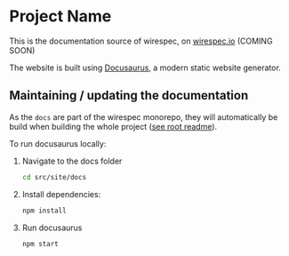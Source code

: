 # Project Name

This is the documentation source of wirespec, on [wirespec.io](https://wirespec.io) (COMING SOON)

The website is built using [Docusaurus](https://docusaurus.io/), a modern static website generator.

## Maintaining / updating the documentation

As the `docs` are part of the wirespec monorepo, they will automatically be build when building the whole project ([see root readme](../../../README.md)).

To run docusaurus locally:

1. Navigate to the docs folder 
    ```bash
   cd src/site/docs
    ```

2. Install dependencies:
   ```bash
   npm install
   ```
   
3. Run docusaurus
    ```bash
   npm start
    ```
